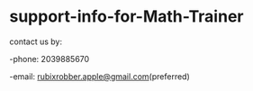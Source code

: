 # support-info-for-Math-Trainer

contact us by:

  -phone: 2039885670
  
  -email: rubixrobber.apple@gmail.com(preferred)
